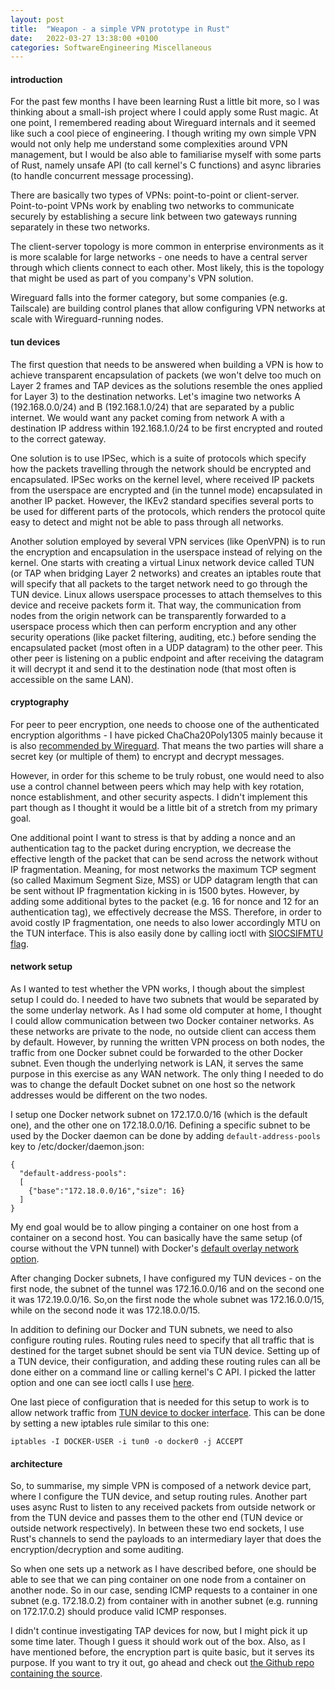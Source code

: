 ```yaml
---
layout: post
title:  "Weapon - a simple VPN prototype in Rust"
date:   2022-03-27 13:38:00 +0100
categories: SoftwareEngineering Miscellaneous
---
```


#### introduction

For the past few months I have been learning Rust a little bit more, so I was thinking about a small-ish project where I could apply some Rust magic. At one point, I remembered reading about Wireguard internals and it seemed like such a cool piece of engineering. I though writing my own simple VPN would not only help me understand some complexities around VPN management, but I would be also able to familiarise myself with some parts of Rust, namely unsafe API (to call kernel's C functions) and async libraries (to handle concurrent message processing).

There are basically two types of VPNs: point-to-point or client-server. Point-to-point VPNs work by enabling two networks to communicate securely by establishing a secure link between two gateways running separately in these two networks.

The client-server topology is more common in enterprise environments as it is more scalable for large networks - one needs to have a central server through which clients connect to each other. Most likely, this is the topology that might be used as part of you company's VPN solution. 

Wireguard falls into the former category, but some companies (e.g. Tailscale) are building control planes that allow configuring VPN networks at scale with Wireguard-running nodes.

#### tun devices

The first question that needs to be answered when building a VPN is how to achieve transparent encapsulation of packets (we won't delve too much on Layer 2 frames and TAP devices as the solutions resemble the ones applied for Layer 3) to the destination networks. Let's imagine two networks A (192.168.0.0/24) and B (192.168.1.0/24) that are separated by a public internet. We would want any packet coming from network A with a destination IP address within 192.168.1.0/24 to be first encrypted and routed to the correct gateway.

One solution is to use IPSec, which is a suite of protocols which specify how the packets travelling through the network should be encrypted and encapsulated. IPSec works on the kernel level, where received IP packets from the userspace are encrypted and (in the tunnel mode) encapsulated in another IP packet. However, the IKEv2 standard specifies several ports to be used for different parts of the protocols, which renders the protocol quite easy to detect and might not be able to pass through all networks.

Another solution employed by several VPN services (like OpenVPN) is to run the encryption and encapsulation in the userspace instead of relying on the kernel. One starts with creating a virtual Linux network device called TUN (or TAP when bridging Layer 2 networks) and creates an iptables route that will specify that all packets to the target network need to go through the TUN device. Linux allows userspace processes to attach themselves to this device and receive packets form it. That way, the communication from nodes from the origin network can be transparently forwarded to a userspace process which then can perform encryption and any other security operations (like packet filtering, auditing, etc.) before sending the encapsulated packet (most often in a UDP datagram) to the other peer. This other peer is listening on a public endpoint and after receiving the datagram it will decrypt it and send it to the destination node (that most often is accessible on the same LAN). 

#### cryptography

For peer to peer encryption, one needs to choose one of the authenticated encryption algorithms - I have picked ChaCha20Poly1305 mainly because it is also [recommended by Wireguard](https://www.wireguard.com/papers/wireguard.pdf). That means the two parties will share a secret key (or multiple of them) to encrypt and decrypt messages. 

However, in order for this scheme to be truly robust, one would need to also use a control channel between peers which may help with key rotation, nonce establishment, and other security aspects. I didn't implement this part though as I thought it would be a little bit of a stretch from my primary goal.

One additional point I want to stress is that by adding a nonce and an authentication tag to the packet during encryption, we decrease the effective length of the packet that can be send across the network without IP fragmentation. Meaning, for most networks the maximum TCP segment (so called Maximum Segment Size, MSS) or UDP datagram length that can be sent without IP fragmentation kicking in is 1500 bytes. However, by adding some additional bytes to the packet (e.g. 16 for nonce and 12 for an authentication tag), we effectively decrease the MSS. Therefore, in order to avoid costly IP fragmentation, one needs to also lower accordingly MTU on the TUN interface. This is also easily done by calling ioctl with [SIOCSIFMTU flag](https://man7.org/linux/man-pages/man7/netdevice.7.html).

#### network setup

As I wanted to test whether the VPN works, I though about the simplest setup I could do. I needed to have two subnets that would be separated by the some underlay network. As I had some old computer at home, I thought I could allow communication between two Docker container networks. As these networks are private to the node, no outside client can access them by default. However, by running the written VPN process on both nodes, the traffic from one Docker subnet could be forwarded to the other Docker subnet. Even though the underlying network is LAN, it serves the same purpose in this exercise as any WAN network. The only thing I needed to do was to change the default Docket subnet on one host so the network addresses would be different on the two nodes. 

I setup one Docker network subnet on 172.17.0.0/16 (which is the default one), and the other one on 172.18.0.0/16. Defining a specific subnet to be used by the Docker daemon can be done by adding `default-address-pools` key to /etc/docker/daemon.json:

```
{
  "default-address-pools":
  [
    {"base":"172.18.0.0/16","size": 16}
  ]
}
```

My end goal would be to allow pinging a container on one host from a container on a second host. You can basically have the same setup (of course without the VPN tunnel) with Docker's [default overlay network option](https://docs.docker.com/network/network-tutorial-overlay/). 

After changing Docker subnets, I have configured my TUN devices - on the first node, the subnet of the tunnel was 172.16.0.0/16 and on the second one it was 172.19.0.0/16. So,on the first node the whole subnet was 172.16.0.0/15, while on the second node it was 172.18.0.0/15. 

In addition to defining our Docker and TUN subnets, we need to also configure routing rules. Routing rules need to specify that all traffic that is destined for the target subnet should be sent via TUN device. Setting up of a TUN device, their configuration, and adding these routing rules can all be done either on a command line or calling kernel's C API. I picked the latter option and one can see ioctl calls I use [here](https://github.com/ragoragino/weapon/blob/master/src/platform/linux/device.rs#L13).

One last piece of configuration that is needed for this setup to work is to allow network traffic from [TUN device to docker interface](https://docs.docker.com/network/iptables/). This can be done by setting a new iptables rule similar to this one:

```
iptables -I DOCKER-USER -i tun0 -o docker0 -j ACCEPT
```

#### architecture

So, to summarise, my simple VPN is composed of a network device part, where I configure the TUN device, and setup routing rules. Another part uses async Rust to listen to any received packets from outside network or from the TUN device and passes them to the other end (TUN device or outside network respectively). In between these two end sockets, I use Rust's channels to send the payloads to an intermediary layer that does the encryption/decryption and some auditing. 

So when one sets up a network as I have described before, one should be able to see that we can ping container on one node from a container on another node. So in our case, sending ICMP requests to a container in one subnet (e.g. 172.18.0.2) from container with in another subnet (e.g. running on 172.17.0.2) should produce valid ICMP responses.

I didn't continue investigating TAP devices for now, but I might pick it up some time later. Though I guess it should work out of the box. Also, as I have mentioned before, the encryption part is quite basic, but it serves its purpose. If you want to try it out, go ahead and check out [the Github repo containing the source](https://github.com/ragoragino/weapon).